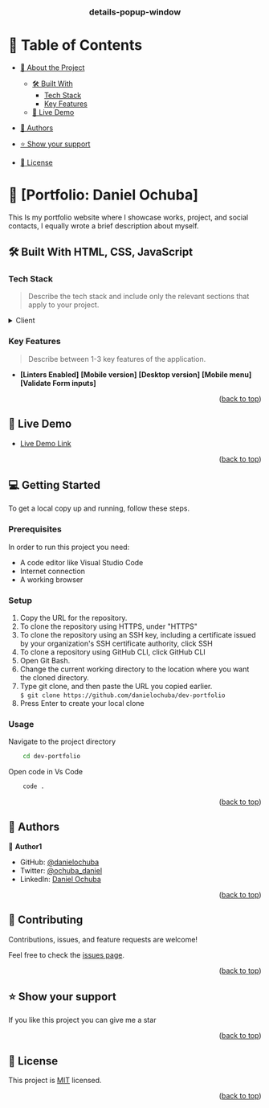 <a name="readme-top"></a>



<div align="center">
  
  <h3><b>details-popup-window</b></h3>

</div>

# 📗 Table of Contents

- [📖 About the Project](#about-project)
  - [🛠 Built With](#built-with)
    - [Tech Stack](#tech-stack)
    - [Key Features](#key-features)
  - [🚀 Live Demo](#live-demo)
- [👥 Authors](#authors)

- [⭐️ Show your support](#support)
- [📝 License](#license)



# 📖 [Portfolio: Daniel Ochuba] <a name="about-project"></a>

This Is my portfolio website where I showcase works, project, and social contacts, I equally wrote a brief description about myself.

## 🛠 Built With <a name="built-with"> HTML, CSS, JavaScript</a>

### Tech Stack <a name="tech-stack"></a>

> Describe the tech stack and include only the relevant sections that apply to your project.

<details>
  <summary>Client</summary>
  <ul>
    <li><a href="https://html.com">HTML</a></li>
    <li><a href="https://www.w3.org/Style/CSS/Overview.en.html/">CSS</a></li>
    <li><a href="https://www.javascript.com/">JavaScript</a></li>
  </ul>
  
</details>

### Key Features <a name="key-features"></a>

> Describe between 1-3 key features of the application.

- **[Linters Enabled]**
   **[Mobile version]**
   **[Desktop version]**
   **[Mobile menu]**
   **[Validate Form inputs]**

<p align="right">(<a href="#readme-top">back to top</a>)</>

## 🚀 Live Demo <a name="live-demo"></a>



- [Live Demo Link](https://danielochuba.me/dev-portfolio/)

<p align="right">(<a href="#readme-top">back to top</a>)</p>



## 💻 Getting Started <a name="getting-started"></a>


To get a local copy up and running, follow these steps.
### Prerequisites

In order to run this project you need:

<ul>
  <li>A code editor like Visual Studio Code</li>
  <li>Internet connection</li>
  <li>A working browser</li>
</ul>

### Setup
  <ol>
    <li>Copy the URL for the repository.
      <li>To clone the repository using HTTPS, under "HTTPS"</li>
      <li>To clone the repository using an SSH key, including a certificate issued by your organization's SSH certificate authority, click SSH    </li>
      <li>To clone a repository using GitHub CLI, click GitHub CLI</li>
    </li>
    <li>Open Git Bash.</li> 
    <li>Change the current working directory to the location where you want the cloned directory.</li>
    <li>Type git clone, and then paste the URL you copied earlier.<br><code>$ git clone https://github.com/danielochuba/dev-portfolio</code></li>
    <li>Press Enter to create your local clone</li>
  </ol>


### Usage

Navigate to the project directory 

  ```bash
      cd dev-portfolio
  ```

Open code in Vs Code

  ```bash
      code .
  ```


<p align="right">(<a href="#readme-top">back to top</a>)</p>



## 👥 Authors <a name="authors"></a>



👤 **Author1**

- GitHub: [@danielochuba](https://github.com/danielochuba)
- Twitter: [@ochuba_daniel](https://twitter.com/ochuba_daniel)
- LinkedIn: [Daniel Ochuba](https://www.linkedin.com/in/daniel-ochuba-ugochukwu)

<p align="right">(<a href="#readme-top">back to top</a>)</p>



## 🤝 Contributing <a name="contributing"></a>

Contributions, issues, and feature requests are welcome!

Feel free to check the [issues page](../../issues/).

<p align="right">(<a href="#readme-top">back to top</a>)</p>


## ⭐️ Show your support <a name="support"></a>



If you like this project you can give me a star

<p align="right">(<a href="#readme-top">back to top</a>)</p>



## 📝 License <a name="license"></a>

This project is [MIT](./MIT.md) licensed.


<p align="right">(<a href="#readme-top">back to top</a>)</p>
